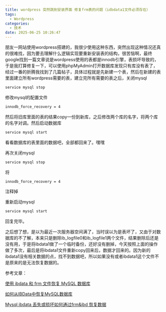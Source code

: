 ```yaml
---
title: wordpress 突然跳到安装界面 修复frm表的问题（idbdata1文件必须存在）
tags:
  - Wordpress
categories:
  - 技术
date: 2025-06-25 10:26:47
---
```


朋友一网站使用wordpress搭建的，我很少使用这种东西，突然出现这种情况还真的很难找，因为要去理解什么逻辑实现要重新安装表的结构，很苦恼啊，最终google找到一篇文章说是wordpress使用的表都是innodb引擎，表损坏导致的，于是我打算修复一下，可以使用phpMyAdmin打开数据库发现只有库没有表了，经过一番的折腾我找到了几篇帖子，具体过程就是先新建一个表，然后在新建的表里面建立所有wordpress需要的表，建立完所有需要的表之后，关闭mysql

```bash
service mysql stop
```

修改mysql的配置文件

```bash
innodb_force_recovery = 4
```

然后将旧库里面的表的结果copy一份到新库，之后修改两个库的名字，将两个库的名字对调。然后启动数据库

```bash
service mysql start
```

看看数据库的表里面的数据吧，全部都回来了。嘿嘿

再次关闭mysql

```bash
service mysql stop
```

将

```bash
innodb_force_recovery = 4
```

注释掉

重新启动mysql

```bash
service mysql start
```

回复完毕。

之后想了想，是以为最近一次服务器空间满了，当时误以为是表坏了，又由于对数据库的不了解，本来只是删除ib\_logfile0和ib\_logfile1两个文件，结果删除后还是没有用，于是将ibdata1做了一个临时备份，还好没有删掉，今天按照上面的操作做了多次，最后是将ibdata1文件重新copy回来后，数据才回来的。因为新的ibdata1没有相关数据的点，找不到数据吧，所以如果没有或者ibdata1这个文件不是原来的是无法恢复数据的。

参考文章：

[使用 ibdata 和 frm 文件恢复 MySQL 数据库](http://cnzhx.net/blog/restore-mysql-from-ibdata-and-frm/)

[如何从IBData中恢复MySQL数据库](http://www.itpub.net/thread-740932-1-1.html)

[Mysql ibdata 丢失或损坏如何通过frm&ibd 恢复数据](http://www.lanceyan.com/tech/mysql/lost-ibdata-recover-data.html)

